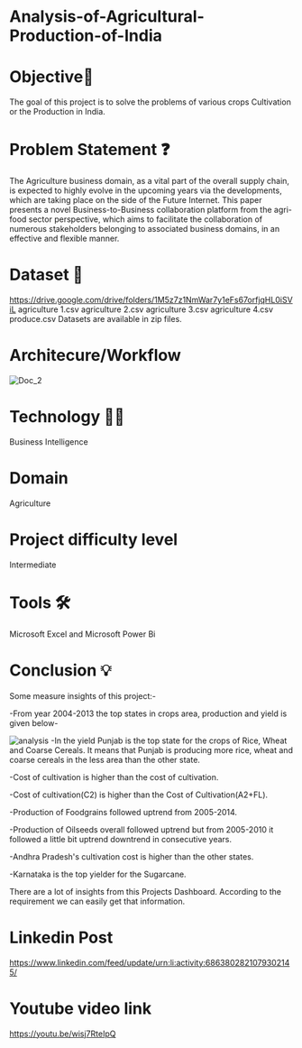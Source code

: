 # Analysis-of-Agricultural-Production-of-India
# Objective🎯
The goal of this project is to solve the problems of various crops Cultivation or the Production  in India.
# Problem Statement ❓
The Agriculture business domain, as a vital part of the overall supply chain, is expected to highly evolve in the upcoming years via the developments, which are taking place on the side of the Future Internet. This paper presents a novel Business-to-Business collaboration platform from the agri-food sector perspective, which aims to facilitate the collaboration of numerous stakeholders belonging to associated business domains, in an effective and flexible manner.
# Dataset 📀
https://drive.google.com/drive/folders/1M5z7z1NmWar7y1eFs67orfjqHL0iSViL
agriculture 1.csv
agriculture 2.csv
agriculture 3.csv
agriculture 4.csv
produce.csv
Datasets are available in zip files.
# Architecure/Workflow
![Doc_2](https://user-images.githubusercontent.com/72399132/140901117-8f38a09e-80e6-45fa-bf10-4c921a8d81d7.jpg)
# Technology 👩‍💻
Business Intelligence
# Domain
Agriculture
# Project difficulty level 
Intermediate
# Tools 🛠
Microsoft Excel and Microsoft Power Bi
# Conclusion 💡
Some measure insights of this project:-

-From year 2004-2013 the top states in crops area, production and yield is given below-

![analysis](https://user-images.githubusercontent.com/72399132/140772319-d36d1ed0-da6a-45e4-a963-d10956806ba0.jpg)
-In the yield Punjab is the top state for the crops of Rice, Wheat and Coarse Cereals. It means that Punjab is producing more rice, wheat and coarse cereals in the less area than the other state.

-Cost of cultivation is higher than the cost of cultivation.

-Cost of cultivation(C2) is higher than the Cost of Cultivation(A2+FL).

-Production of Foodgrains followed uptrend from 2005-2014.

-Production of Oilseeds overall followed uptrend but from 2005-2010 it followed a little bit uptrend downtrend in consecutive years.

-Andhra Pradesh's cultivation cost is higher than the other states.

-Karnataka is the top yielder for the Sugarcane.

There are a lot of insights from this Projects Dashboard. According to the requirement we can easily get that information.

# Linkedin Post
https://www.linkedin.com/feed/update/urn:li:activity:6863802821079302145/

# Youtube video link
https://youtu.be/wisj7RteIpQ
